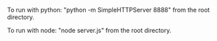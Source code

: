 To run with python: "python -m SimpleHTTPServer 8888" from the root directory. 

To run with node: "node server.js" from the root directory.
